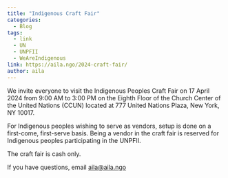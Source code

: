 ```yaml
---
title: "Indigenous Craft Fair"
categories:
  - Blog
tags:
  - link
  - UN
  - UNPFII
  - WeAreIndigenous
link: https://aila.ngo/2024-craft-fair/
author: aila
---
```

We invite everyone to visit the Indigenous Peoples Craft Fair on 17 April 2024 from 9:00 AM to 3:00 PM on the Eighth Floor of the Church Center of the United Nations (CCUN) located at 777 United Nations Plaza, New York, NY 10017.

For Indigenous peoples wishing to serve as vendors, setup is done on a first-come, first-serve basis. Being a vendor in the craft fair is reserved for Indigenous peoples participating in the UNPFII.

The craft fair is cash only.

If you have questions, email aila@aila.ngo